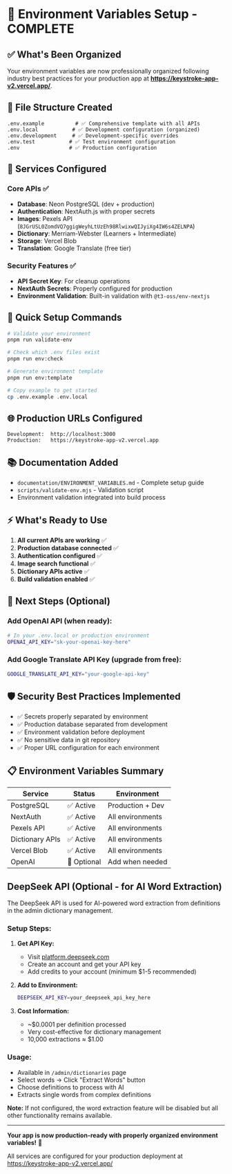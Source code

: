 # 🎯 Environment Variables Setup - COMPLETE

## ✅ What's Been Organized

Your environment variables are now professionally organized following industry best practices for your production app at **https://keystroke-app-v2.vercel.app/**.

## 📁 File Structure Created

```
.env.example          # ✅ Comprehensive template with all APIs
.env.local           # ✅ Development configuration (organized)
.env.development     # ✅ Development-specific overrides
.env.test           # ✅ Test environment configuration
.env                # ✅ Production configuration
```

## 🔧 Services Configured

### Core APIs ✅

- **Database**: Neon PostgreSQL (dev + production)
- **Authentication**: NextAuth.js with proper secrets
- **Images**: Pexels API (`8JGrUSL0ZomdVQ7ggigWeyhLtUzEh98RlwixwQIJyiXg4IW6s4ZELNPA`)
- **Dictionary**: Merriam-Webster (Learners + Intermediate)
- **Storage**: Vercel Blob
- **Translation**: Google Translate (free tier)

### Security Features ✅

- **API Secret Key**: For cleanup operations
- **NextAuth Secrets**: Properly configured for production
- **Environment Validation**: Built-in validation with `@t3-oss/env-nextjs`

## 🚀 Quick Setup Commands

```bash
# Validate your environment
pnpm run validate-env

# Check which .env files exist
pnpm run env:check

# Generate environment template
pnpm run env:template

# Copy example to get started
cp .env.example .env.local
```

## 🌐 Production URLs Configured

```
Development:  http://localhost:3000
Production:   https://keystroke-app-v2.vercel.app
```

## 📚 Documentation Added

- `documentation/ENVIRONMENT_VARIABLES.md` - Complete setup guide
- `scripts/validate-env.mjs` - Validation script
- Environment validation integrated into build process

## ⚡ What's Ready to Use

1. **All current APIs are working** ✅
2. **Production database connected** ✅
3. **Authentication configured** ✅
4. **Image search functional** ✅
5. **Dictionary APIs active** ✅
6. **Build validation enabled** ✅

## 🔄 Next Steps (Optional)

### Add OpenAI API (when ready):

```bash
# In your .env.local or production environment
OPENAI_API_KEY="sk-your-openai-key-here"
```

### Add Google Translate API Key (upgrade from free):

```bash
GOOGLE_TRANSLATE_API_KEY="your-google-api-key"
```

## 🛡️ Security Best Practices Implemented

- ✅ Secrets properly separated by environment
- ✅ Production database separated from development
- ✅ Environment validation before deployment
- ✅ No sensitive data in git repository
- ✅ Proper URL configuration for each environment

## 📋 Environment Variables Summary

| Service         | Status      | Environment      |
| --------------- | ----------- | ---------------- |
| PostgreSQL      | ✅ Active   | Production + Dev |
| NextAuth        | ✅ Active   | All environments |
| Pexels API      | ✅ Active   | All environments |
| Dictionary APIs | ✅ Active   | All environments |
| Vercel Blob     | ✅ Active   | All environments |
| OpenAI          | 🔧 Optional | Add when needed  |

## DeepSeek API (Optional - for AI Word Extraction)

The DeepSeek API is used for AI-powered word extraction from definitions in the admin dictionary management.

### Setup Steps:

1. **Get API Key:**

   - Visit [platform.deepseek.com](https://platform.deepseek.com)
   - Create an account and get your API key
   - Add credits to your account (minimum $1-5 recommended)

2. **Add to Environment:**

   ```bash
   DEEPSEEK_API_KEY=your_deepseek_api_key_here
   ```

3. **Cost Information:**
   - ~$0.0001 per definition processed
   - Very cost-effective for dictionary management
   - 10,000 extractions ≈ $1.00

### Usage:

- Available in `/admin/dictionaries` page
- Select words → Click "Extract Words" button
- Choose definitions to process with AI
- Extracts single words from complex definitions

**Note:** If not configured, the word extraction feature will be disabled but all other functionality remains available.

---

**Your app is now production-ready with properly organized environment variables!** 🎉

All services are configured for your production deployment at https://keystroke-app-v2.vercel.app/

